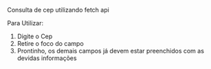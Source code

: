 Consulta de cep utilizando fetch api

Para Utilizar:
1. Digite o Cep
2. Retire o foco do campo
3. Prontinho, os demais campos já devem estar preenchidos com as devidas informações